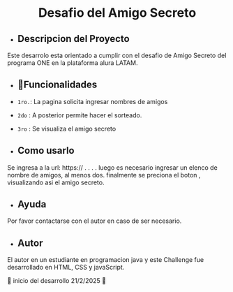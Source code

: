 <h1 align="center"> Desafio del Amigo Secreto </h1>


- ## Descripcion del Proyecto
Este desarrolo esta orientado a cumplir con el desafio de Amigo Secreto del 
programa ONE en la plataforma alura LATAM.

- ## :hammer:Funcionalidades
- `1ro.`: La pagina solicita ingresar nombres de amigos 
- `2do` : A posterior permite hacer el sorteado.
- `3ro` : Se visualiza el amigo secreto

- ## Como usarlo
Se ingresa a la url: https:// . . . .
luego es necesario ingresar un elenco de nombre de amigos, al menos dos.
finalmente se preciona el boton <Sortear Amigo>, visualizando asi el 
amigo secreto.

- ## Ayuda
Por favor contactarse con el autor en caso de ser necesario.

- ## Autor
El autor en un estudiante en programacion java y este Challenge fue
desarrollado en HTML, CSS y javaScript.

:construction: inicio del desarrollo 21/2/2025 :construction:
